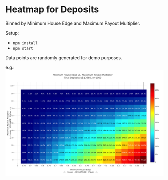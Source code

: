 # Heatmap for Deposits

Binned by Minimum House Edge and Maximum Payout Multiplier.

Setup:
- `npm install`
- `npm start`

Data points are randomly generated for demo purposes.

e.g.:
![Heatmap](example_heatmap.png)
